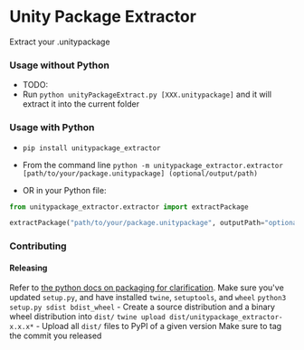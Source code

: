 # Unity Package Extractor

Extract your .unitypackage

### Usage without Python

* TODO:
* Run `python unityPackageExtract.py [XXX.unitypackage]` and it will extract it into the current folder

### Usage with Python

* `pip install unitypackage_extractor`

* From the command line `python -m unitypackage_extractor.extractor [path/to/your/package.unitypackage] (optional/output/path)`

* OR in your Python file:
```python
from unitypackage_extractor.extractor import extractPackage

extractPackage("path/to/your/package.unitypackage", outputPath="optional/output/path")
```

### Contributing
#### Releasing
Refer to [the python docs on packaging for clarification](https://packaging.python.org/tutorials/packaging-projects/).
Make sure you've updated `setup.py`, and have installed `twine`, `setuptools`, and `wheel`
`python3 setup.py sdist bdist_wheel` - Create a source distribution and a binary wheel distribution into `dist/`
`twine upload dist/unitypackage_extractor-x.x.x*` - Upload all `dist/` files to PyPI of a given version
Make sure to tag the commit you released